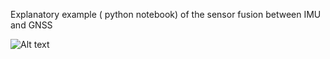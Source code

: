 Explanatory example ( python notebook) of the sensor fusion between IMU and GNSS 

![Alt text](img/donwnload.png?raw=true)
